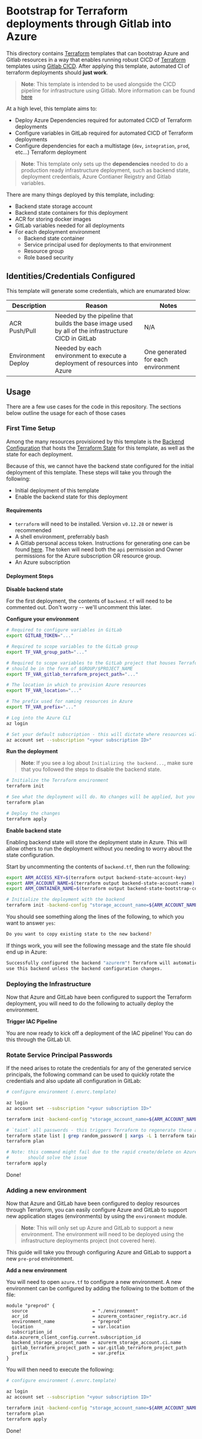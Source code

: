 # Bootstrap for Terraform deployments through Gitlab into Azure

This directory contains [Terraform](https://www.terraform.io/) templates that can bootstrap Azure and Gitlab resources in a way that enables running robust CICD of [Terraform](https://www.terraform.io/) templates using [Gitlab CICD](https://docs.gitlab.com/ee/ci/). After applying this template, automated CI of terraform deployments should **just work**.

> **Note**: This template is intended to be used alongside the CICD pipeline for infrastructure using Gitlab. More information can be found [here](../../../devops/providers/gitlab/templates/README.md)

At a high level, this template aims to:

* Deploy Azure Dependencies required for automated CICD of Terraform deployments
* Configure variables in GitLab required for automated CICD of Terraform deployments
* Configure dependencies for each a multistage (`dev`, `integration`, `prod`, etc...) Terraform deployment

> **Note**: This template only sets up the **dependencies** needed to do a production ready infrastructure deployment, such as backend state, deployment credentials, Azure Contianer Reigstry and Gitlab variables.

There are many things deployed by this template, including:

* Backend state storage account
* Backend state containers for this deployment
* ACR for storing docker images
* GitLab variables needed for all deployments
* For each deployment environment
  * Backend state container
  * Service principal used for deployments to that environment
  * Resource group
  * Role based security

## Identities/Credentials Configured

This template will generate some credentials, which are enumarated blow:

| Description | Reason | Notes |
| ---         | ---    | ---   |
| ACR Push/Pull | Needed by the pipeline that builds the base image used by all of the infrastructure CICD in GitLab | N/A |
| Environment Deploy | Needed by each environment to execute a deployment of resources into Azure | One generated for each environment |

## Usage

There are a few use cases for the code in this repository. The sections below outline the usage for each of those cases

### First Time Setup

Among the many resources provisioned by this template is the [Backend Configuration](https://www.terraform.io/docs/backends/index.html) that hosts the [Terraform State](https://www.terraform.io/docs/state/index.html) for this template, as well as the state for each deployment.

Because of this, we cannot have the backend state configured for the initial deployment of this template. These steps will take you through the following:

* Initial deployment of this template
* Enable the backend state for this deployment

#### Requirements

* `terraform` will need to be installed. Version `v0.12.28` or newer is recommended
* A shell environment, preferrably bash
* A Gitlab personal access token. Instructions for generating one can be found [here](https://docs.gitlab.com/ee/user/profile/personal_access_tokens.html). The token will need both the `api` permission and Owner permissions for the Azure subscription OR resource group.
* An Azure subscription

#### Deployment Steps

**Disable backend state**

For the first deployment, the contents of `backend.tf` will need to be commented out. Don't worry -- we'll uncomment this later.

**Configure your environment**
```bash
# Required to configure variables in GitLab
export GITLAB_TOKEN="..."

# Required to scope variables to the GitLab group
export TF_VAR_group_path="..."

# Required to scope variables to the GitLab project that houses Terraform. This
# should be in the form of $GROUP/$PROJECT_NAME
export TF_VAR_gitlab_terraform_project_path="..."

# The location in which to provision Azure resources
export TF_VAR_location="..."

# The prefix used for naming resources in Azure
export TF_VAR_prefix="..."

# Log into the Azure CLI
az login

# Set your default subscription - this will dictate where resources will be provisioned
az account set --subscription "<your subscription ID>"
```

**Run the deployment**

> **Note**: If you see a log about `Initializing the backend...`, make sure that you followed the steps to disable the backend state.

```bash
# Initialize the Terraform environment
terraform init

# See what the deployment will do. No changes will be applied, but you can review the changes that will be applied in the next step
terraform plan

# Deploy the changes
terraform apply
```

**Enable backend state**

Enabling backend state will store the deployment state in Azure. This will allow others to run the deployment without you needing to worry about the state configuration.

Start by uncommenting the contents of `backend.tf`, then run the following:

```bash
export ARM_ACCESS_KEY=$(terraform output backend-state-account-key)
export ARM_ACCOUNT_NAME=$(terraform output backend-state-account-name)
export ARM_CONTAINER_NAME=$(terraform output backend-state-bootstrap-container-name)

# Initialize the deployment with the backend
terraform init -backend-config "storage_account_name=${ARM_ACCOUNT_NAME}" -backend-config "container_name=${ARM_CONTAINER_NAME}"
```

You should see something along the lines of the following, to which you want to answer `yes`:

```bash
Do you want to copy existing state to the new backend?
```

If things work, you will see the following message and the state file should end up in Azure:

```bash
Successfully configured the backend "azurerm"! Terraform will automatically
use this backend unless the backend configuration changes.
```

### Deploying the Infrastructure

Now that Azure and GitLab have been configured to support the Terraform deployment, you will need to do the following to actually deploy the environment.

**Trigger IAC Pipeline**

You are now ready to kick off a deployment of the IAC pipeline! You can do this through the GitLab UI.

### Rotate Service Principal Passwords

If the need arises to rotate the credentials for any of the generated service principals, the following command can be used to quickly rotate the credentials and also update all configuration in GitLab:

```bash
# configure environment (.envrc.template)

az login
az account set --subscription "<your subscription ID>"

terraform init -backend-config "storage_account_name=${ARM_ACCOUNT_NAME}" -backend-config "container_name=${ARM_CONTAINER_NAME}"

# `taint` all passwords - this triggers Terraform to regenerate these and update all dependent configuration
terraform state list | grep random_password | xargs -L 1 terraform taint
terraform plan

# Note: this command might fail due to the rapid create/delete on Azure resources. If it fails, re-running it
#       should solve the issue
terraform apply
```

Done!


### Adding a new environment

Now that Azure and GitLab have been configured to deploy resources through Terraform, you can easily configure Azure and GitLab to support new application stages (environments) by using the `environment` module.

> **Note**: This will only set up Azure and GitLab to support a new environment. The environment will need to be deployed using the infrastructure deployments project (not covered here).

This guide will take you through configuring Azure and GitLab to support a new `pre-prod` environment.

**Add a new environment**

You will need to open `azure.tf` to configure a new environment. A new environment can be configured by adding the following to the bottom of the file:

```hcl
module "preprod" {
  source                        = "./environment"
  acr_id                        = azurerm_container_registry.acr.id
  environment_name              = "preprod"
  location                      = var.location
  subscription_id               = data.azurerm_client_config.current.subscription_id
  backend_storage_account_name  = azurerm_storage_account.ci.name
  gitlab_terraform_project_path = var.gitlab_terraform_project_path
  prefix                        = var.prefix
}
```

You will then need to execute the following:

```bash
# configure environment (.envrc.template)

az login
az account set --subscription "<your subscription ID>"

terraform init -backend-config "storage_account_name=${ARM_ACCOUNT_NAME}" -backend-config "container_name=${ARM_CONTAINER_NAME}"
terraform plan
terraform apply
```

Done!
